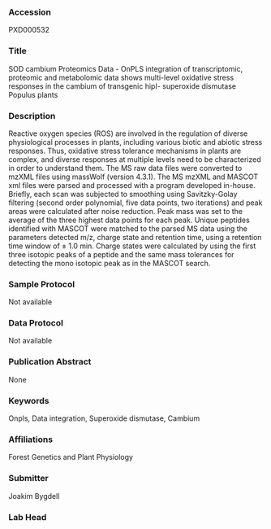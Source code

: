 ### Accession
PXD000532

### Title
SOD cambium Proteomics Data -  OnPLS integration of transcriptomic, proteomic and metabolomic data shows multi-level oxidative stress responses in the cambium of transgenic hipI- superoxide dismutase Populus plants

### Description
Reactive oxygen species (ROS) are involved in the regulation of diverse physiological processes in plants, including various biotic and abiotic stress responses. Thus, oxidative stress tolerance mechanisms in plants are complex, and diverse responses at multiple levels need to be characterized in order to understand them.        The MS raw data files were converted to mzXML files using massWolf (version 4.3.1). The MS mzXML and MASCOT xml files were parsed and processed with a program developed in-house. Briefly, each scan was subjected to smoothing using Savitzky-Golay filtering (second order polynomial, five data points, two iterations) and peak areas were calculated after noise reduction. Peak mass was set to the average of the three highest data points for each peak. Unique peptides identified with MASCOT were matched to the parsed MS data using the parameters detected m/z, charge state and retention time, using a retention time window of ± 1.0 min. Charge states were calculated by using the first three isotopic peaks of a peptide and the same mass tolerances for detecting the mono isotopic peak as in the MASCOT search.

### Sample Protocol
Not available

### Data Protocol
Not available

### Publication Abstract
None

### Keywords
Onpls, Data integration, Superoxide dismutase, Cambium

### Affiliations
Forest Genetics and Plant Physiology

### Submitter
Joakim Bygdell

### Lab Head


